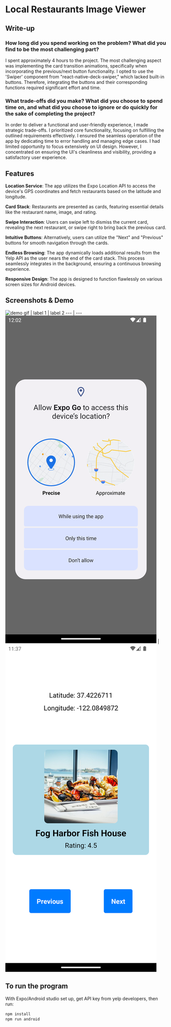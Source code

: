 # Local Restaurants Image Viewer

## Write-up
### How long did you spend working on the problem? What did you find to be the most challenging part?
I spent approximately 4 hours to the project. The most challenging aspect was implementing the card transition animations, specifically when incorporating the previous/next button functionality. I opted to use the 'Swiper' component from "react-native-deck-swiper," which lacked built-in buttons. Therefore, integrating the buttons and their corresponding functions required significant effort and time.

### What trade-offs did you make? What did you choose to spend time on, and what did you choose to ignore or do quickly for the sake of completing the project?
In order to deliver a functional and user-friendly experience, I made strategic trade-offs. I prioritized core functionality, focusing on fulfilling the outlined requirements effectively. I ensured the seamless operation of the app by dedicating time to error handling and managing edge cases. I had limited opportunity to focus extensively on UI design. However, I concentrated on ensuring the UI's cleanliness and visibility, providing a satisfactory user experience.



## Features

**Location Service**: The app utilizes the Expo Location API to access the device's GPS coordinates and fetch restaurants based on the latitude and longitude.

**Card Stack**: Restaurants are presented as cards, featuring essential details like the restaurant name, image, and rating.

**Swipe Interaction**: Users can swipe left to dismiss the current card, revealing the next restaurant, or swipe right to bring back the previous card.

**Intuitive Buttons**: Alternatively, users can utilize the "Next" and "Previous" buttons for smooth navigation through the cards.

**Endless Browsing**: The app dynamically loads additional results from the Yelp API as the user nears the end of the card stack. This process seamlessly integrates in the background, ensuring a continuous browsing experience.

**Responsive Design**: The app is designed to function flawlessly on various screen sizes for Android devices.

## Screenshots & Demo

![demo gif](https://github.com/0xJungleMonkey/local_restaurants_image_viewer/blob/5fb44dbd5c0cd54fbdb012d718076c69c11452a7/screenshot/02mainpage.gif  "demo") | 
label 1 | label 2
--- | ---
![get device location page](https://github.com/0xJungleMonkey/local_restaurants_image_viewer/blob/5fb44dbd5c0cd54fbdb012d718076c69c11452a7/screenshot/getdevicelocation.png "get device location page") | ![mainpage](https://github.com/0xJungleMonkey/local_restaurants_image_viewer/blob/5fb44dbd5c0cd54fbdb012d718076c69c11452a7/screenshot/mainpage.png "mainpage")


## To run the program
With Expo/Android studio set up, get API key from yelp developers, then run:
```
npm install
npm run android
```
